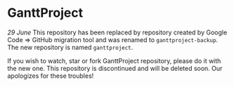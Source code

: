 GanttProject
============
*29 June* This repository has been replaced by repository created by Google Code => GitHub migration tool and was renamed to `ganttproject-backup`. The new repository is named `ganttproject`.

If you wish to watch, star or fork GanttProject repository, please do it with the new one. This repository is discontinued and will be deleted soon. Our apologizes for these troubles!
